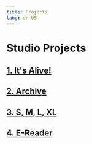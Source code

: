 ```yaml
---
title: Projects
lang: en-US
---
```


# Studio Projects

## [1. It's Alive!](./project-1)

## [2. Archive](./project-2)

## [3. S, M, L, XL](./project-3)

## [4. E-Reader](./project-4)
